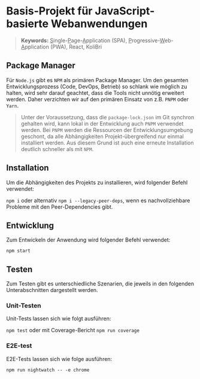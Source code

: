 # Basis-Projekt für JavaScript-basierte Webanwendungen

> **Keywords:** <u>S</u>ingle-<u>P</u>age-<u>A</u>pplication (SPA), <u>P</u>rogressive-<u>W</u>eb-<u>A</u>pplication (PWA), React, KoliBri

## Package Manager

Für `Node.js` gibt es `NPM` als primären Package Manager. Um den gesamten Entwicklungsprozess (Code, DevOps, Betrieb) so schlank wie möglich zu halten, wird sehr darauf geachtet, dass die Tools nicht unnötig erweitert werden. Daher verzichten wir auf den primären Einsatz von z.B. `PNPM` oder `Yarn`.

> Unter der Voraussetzung, dass die `package-lock.json` im Git synchron gehalten wird, kann lokal in der Entwicklung auch `PNPM` verwendet werden. Bei `PNPM` werden die Ressourcen der Entwicklungsumgebung geschont, da alle Abhängigkeiten Projekt-übergreifend nur einmal installiert werden. Aus diesem Grund ist auch eine erneute Installation deutlich schneller als mit `NPM`.

## Installation

Um die Abhängigkeiten des Projekts zu installieren, wird folgender Befehl verwendet:

`npm i` oder alternativ `npm i --legacy-peer-deps`, wenn es nachvollziehbare Probleme mit den Peer-Dependencies gibt.

## Entwicklung

Zum Entwickeln der Anwendung wird folgender Befehl verwendet:

`npm start`

## Testen

Zum Testen gibt es unterschiedliche Szenarien, die jeweils in den folgenden Unterabschnitten dargestellt werden.

### Unit-Testen

Unit-Tests lassen sich wie folgt ausführen:

`npm test` oder mit Coverage-Bericht `npm run coverage`

### E2E-test

E2E-Tests lassen sich wie folge ausführen:

`npm run nightwatch -- -e chrome`
